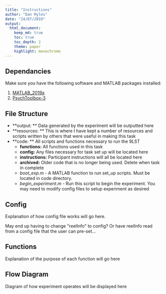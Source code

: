 ```yaml
---
title: "Instructions"
author: "Dan Myles"
date: "24/07/2019"
output: 
  html_document:
    keep_md: true
    toc: true
    toc_depth: 2
    theme: paper
    highlight: monochrome
---
```


## Dependancies

Make sure you have the following software and MATLAB packages installed:

  1. [MATLAB_2019a](http://mathworks.com)
  2. [PsychToolbox-3](http://psychtoolbox.org/)
  
## File Structure

  - **output: ** Data generated by the experiment will be outputted here
  - **resources: ** This is where I have kept a number of resources and scripts written by others that were useful in making this task
  - **code: ** All scripts and functions necessary to run the 9LST
    - **functions:** All functions used in this task
    - **config:** Any files necessary for task set up will be located here
    - **instructions:** Participant instructions will all be located here
    - **archived:** Older code that is no longer being used. Delete when task in complete
    - *boot_exp.m* - A MATLAB function to run set_up scripts. Must be located in code directory.
    - *begin_experiment.m* - Run this script to begin the experiment. You may need to modify config files to setup experiment as desired

## Config

Explanation of how config file works will go here.

May end up having to change "reelInfo" to config? Or have reelInfo read 
from a config file that the user can pre-set...

## Functions

Explanation of the purpose of each function will go here

## Flow Diagram

Diagram of how experiment operates will be displayed here

